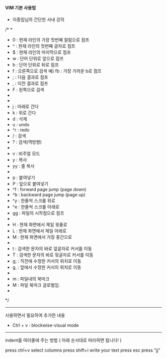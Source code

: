 #### VIM 기본 사용법
- 이종립님의 간단한 사내 강의

/*
 *
 * 0 : 현재 라인의 가장 첫번째 컬럼으로 점프
 * ^ : 현재 라인의 첫번째 글자로 점프
 * $ : 현재 라인의 마지막으로 점프
 * w : 단어 단위로 앞으로 점프
 * b : 단어 단위로 뒤로 점프
 * f : 오른쪽으로 검색 예) fb : 가장 가까운 b로 점프
 * 	; : 다음 결과로 점프
 * 	, : 이전 결과로 점프
 * F : 왼쪽으로 검색
 *
 *
 * j : 아래로 간다
 * k : 위로 간다
 * d : 삭제
 * u : undo
 * ^r : redo
 * / : 검색
 * ? : 검색(역방향)
 *
 * v : 비주얼 모드
 * y : 복사
 * 	yy : 줄 복사
 * 	
 * p : 붙여넣기
 * P : 앞으로 붙여넣기
 * ^f : forward page jump (page down)
 * ^b : backward page jump (page up)
 * ^y : 한줄씩 스크롤 위로
 * ^e : 한줄씩 스크롤 아래로 
 * gg : 파일의 시작점으로 점프
 *
 * H : 현재 화면에서 제일 윗줄로
 * L : 현재 화면에서 제일 아래로
 * M : 현재 화면에서 가장 중간으로
 *
 * t : 검색한 문자의 바로 앞글자로 커서를 이동
 * T : 검색한 문자의 바로 뒷글자로 커서를 이동
 * g; : 직전에 수정한 커서의 위치로 이동
 * g, : 앞에서 수정한 커서의 위치로 이동
 *
 * m : 파일내의 북마크
 * M : 파일 북마크 글로벌임.
 *
 */
 
 ----
 사용하면서 필요하여 추가한 내용
 - Ctrl + v : blockwise-visual mode


 ----
 indent를 여러줄에 주는 방법
 ( 아래 순서대로 따라하면 됩니다! )

   press ctrl+v
   select columns
   press shift+i
   write your text
   press esc
   press "jj"
